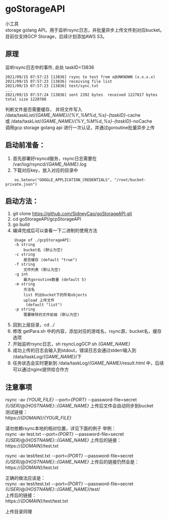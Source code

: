# goStorageAPI  
小工具  
storage golang API，用于监听rsync日志，并批量异步上传文件到对应bucket。  
目前仅支持GCP Storage，后续计划添加AWS S3。

## 原理
监听rsync日志中的事件, 此处 taskID=13836  
```
2021/09/15 07:57:23 [13836] rsync to test from x@UNKNOWN (x.x.x.x)
2021/09/15 07:57:23 [13836] receiving file list
2021/09/15 07:57:23 [13836] test/sync.txt
...
2021/09/15 07:57:24 [13836] sent 2392 bytes  received 1227017 bytes  total size 1220788
```
判断文件是否需要缓存，
并将文件写入  
/data/taskList/*{GAME_NAME}*/*{%Y_%M%d_%s}*-*{taskID}*-cache  
或 /data/taskList/*{GAME_NAME}*/*{%Y_%M%d_%s}*-*{taskID}*-noCache  
调用gcp storage golang api 进行一次认证，并通过goroutine批量异步上传  


## 启动前准备：
1. 首先部署好rsyncd服务，rsync日志需要在 /var/log/rsyncd/*{GAME_NAME}*.log  
2. 下载对应key，放入对应的目录中  
```
    os.Setenv("GOOGLE_APPLICATION_CREDENTIALS", "/root/bucket-private.json")
```

## 启动方法：  
1. git clone https://github.com/SidneyCao/goStorageAPI.git  
2. cd goStorageAPI/gcpStorageAPI
3. go build  
4. 编译完成后可以查看一下二进制的使用方法
```
    Usage of ./gcpStorageAPI:
    -b string
    	bucket名 (默认为空)
    -c string
    	是否缓存 (default "true")
    -f string
    	文件列表 (默认为空)
    -g int
    	最大goroutine数量 (default 5)
    -m string
    	方法名
    	list 列出bucket下的所有objects
    	upload 上传文件
    	 (default "list")
    -p string
    	需要移除的文件前缀 (默认为空)
```
5. 回到上层目录，cd ../
6. 修改 getPara.sh 中的内容，添加对应的游戏名，rsync源，bucket名，缓存选项
7. 开始监听rsync日志，sh rsyncLogGCP.sh *{GAME_NAME}*
8. 成功上传的日志会输入到stdout，错误日志会通过stderr输入到 /data/taskLog/*{GAME_NAME}*/下
9. 任务状态会实时更新到 /data/taskLog/*{GAME_NAME}*/result.html 中，后续可以通过nginx提供给合作方

## 注意事项  

rsync -av *{YOUR_FILE}* --port=*{PORT}* --password-file=secret *{USER}*@*{HOSTNAME}*::*{GAME_NAME}* 
上传后文件会自动同步到bucket  
测试链接：  
https://*{DOMAIN}*/*{YOUR_FILE}*  

请勿依赖rsync本地的相对位置，详见下面的例子
举例：  
rsync -av test.txt --port=*{PORT}* --password-file=secret *{USER}*@*{HOSTNAME}*::*{GAME_NAME}*
上传后的链接：  
https://*{DOMAIN}*/test.txt  

rsync -av test/test.txt --port=*{PORT}* --password-file=secret *{USER}*@*{HOSTNAME}*::*{GAME_NAME}* 
上传后的链接仍然会是：  
https://*{DOMAIN}*/test.txt  


正确的做法应该是：  
rsync -av test/test.txt --port=*{PORT}* --password-file=secret *{USER}*@*{HOSTNAME}*::*{GAME_NAME}*/test/   
上传后的链接：  
https://*{DOMAIN}*/test/test.txt   


上传目录同理
